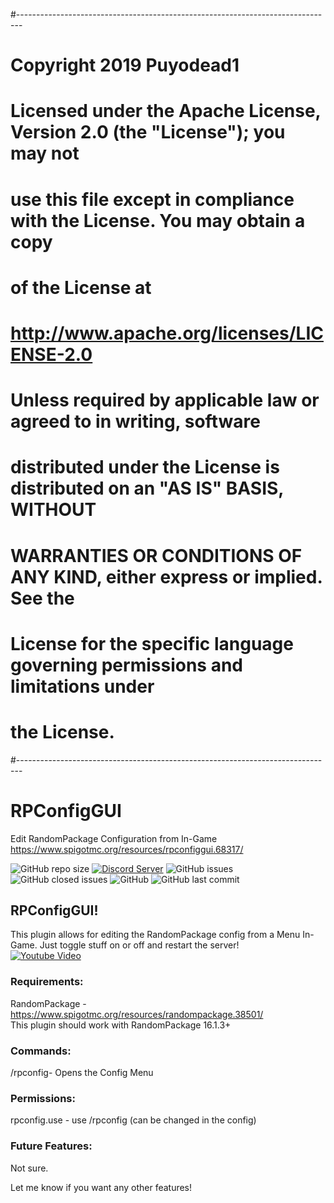#-------------------------------------------------------------------------------
# Copyright 2019 Puyodead1
# 
# Licensed under the Apache License, Version 2.0 (the "License"); you may not
# use this file except in compliance with the License.  You may obtain a copy
# of the License at
# 
#   http://www.apache.org/licenses/LICENSE-2.0
# 
# Unless required by applicable law or agreed to in writing, software
# distributed under the License is distributed on an "AS IS" BASIS, WITHOUT
# WARRANTIES OR CONDITIONS OF ANY KIND, either express or implied.  See the
# License for the specific language governing permissions and limitations under
# the License.
#-------------------------------------------------------------------------------
# RPConfigGUI
Edit RandomPackage Configuration from In-Game<br>
https://www.spigotmc.org/resources/rpconfiggui.68317/

![GitHub repo size](https://img.shields.io/github/repo-size/Puyodead1/RPConfigGUI.svg?style=plastic)
[![Discord Server](https://discordapp.com/api/guilds/589200717277954093/embed.png)](https://discord.gg/tMzrSxQ)
![GitHub issues](https://img.shields.io/github/issues/Puyodead1/RPConfigGUI.svg?style=plastic)
![GitHub closed issues](https://img.shields.io/github/issues-closed-raw/Puyodead1/RPConfigGUI.svg?style=plastic)
![GitHub](https://img.shields.io/github/license/Puyodead1/RPConfigGUI.svg?style=plastic)
![GitHub last commit](https://img.shields.io/github/last-commit/Puyodead1/RPConfigGUI.svg?style=plastic)

## RPConfigGUI!<br>
This plugin allows for editing the RandomPackage config from a Menu In-Game. Just toggle stuff on or off and restart the server!<br>
[![Youtube Video](http://img.youtube.com/vi/6saDM0UxBZ0/0.jpg)](http://www.youtube.com/watch?v=6saDM0UxBZ0)


### Requirements:<br>
RandomPackage - https://www.spigotmc.org/resources/randompackage.38501/<br>
This plugin should work with RandomPackage 16.1.3+<br>

### Commands:<br>
/rpconfig- Opens the Config Menu

### Permissions:<br>
rpconfig.use - use /rpconfig (can be changed in the config)

### Future Features:<br>
Not sure.

Let me know if you want any other features!
